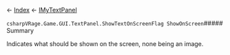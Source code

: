 ← [Index](Api-Index) ← [IMyTextPanel](Sandbox.ModAPI.Ingame.IMyTextPanel)

```csharpVRage.Game.GUI.TextPanel.ShowTextOnScreenFlag ShowOnScreen```##### Summary

Indicates what should be shown on the screen, none being an image.

